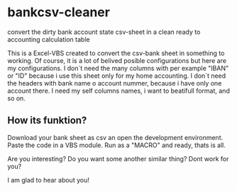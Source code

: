 # bankcsv-cleaner
convert the dirty bank account state csv-sheet in a clean ready to accounting calculation table

This is a Excel-VBS created to convert the csv-bank sheet in something to working. Of course, it is a lot of belived posible configurations but here are my configurations. I don´t need the many columns with per example "IBAN" or "ID" because i use this sheet only for my home accounting. I don´t need the headers with bank name o account nummer, because i have only one account there. I need my self columns names, i want to beatifull format, and so on.

How its funktion?
-----------------
Download your bank sheet as csv an open the development environment. Paste the code in a VBS module. Run as a "MACRO" and ready, thats is all.

Are you interesting?
Do you want some another similar thing?
Dont work for you?

I am glad to hear about you!

